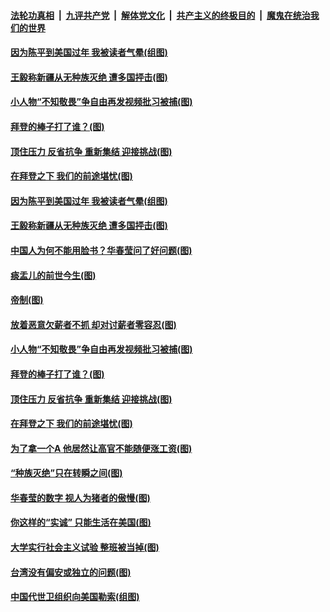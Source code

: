 

####  [法轮功真相](../../../../basic/blob/master/README.md?t=02231201) &nbsp;|&nbsp; [九评共产党](../../../../9ping.md/blob/master/README.md?t=02231201) &nbsp;|&nbsp; [解体党文化](../../../../jtdwh.md/blob/master/README.md?t=02231201)  &nbsp;|&nbsp; [共产主义的终极目的](../../../../gczydzjmd.md/blob/master/README.md?t=02231201) &nbsp;|&nbsp; [魔鬼在统治我们的世界](../../../../mgztzwmdsj.md/blob/master/README.md?t=02231201) 

#### [因为陈平到美国过年 我被读者气晕(组图)](../pages/p4/963425.md?t=02231201) 

#### [王毅称新疆从无种族灭绝 遭多国抨击(图)](../pages/p4/963422.md?t=02231201) 

#### [小人物“不知敬畏”争自由再发视频批习被捕(图)](../pages/p4/963319.md?t=02231201) 

#### [拜登的棒子打了谁？(图)](../pages/p4/963321.md?t=02231201) 

#### [顶住压力 反省抗争 重新集结 迎接挑战(图)](../pages/p4/963313.md?t=02231201) 

#### [在拜登之下 我们的前途堪忧(图)](../pages/p4/963304.md?t=02231201) 


#### [因为陈平到美国过年 我被读者气晕(组图)](../pages/p4/963425.md?t=02231201) 

#### [王毅称新疆从无种族灭绝 遭多国抨击(图)](../pages/p4/963422.md?t=02231201) 

#### [中国人为何不能用脸书？华春莹问了好问题(图)](../pages/p4/963420.md?t=02231201) 

#### [痰盂儿的前世今生(图)](../pages/p4/963409.md?t=02231201) 

#### [帝制(图)](../pages/p4/963408.md?t=02231201) 

#### [放着恶意欠薪者不抓 却对讨薪者零容忍(图)](../pages/p4/963417.md?t=02231201) 


#### [小人物“不知敬畏”争自由再发视频批习被捕(图)](../pages/p4/963319.md?t=02231201) 

#### [拜登的棒子打了谁？(图)](../pages/p4/963321.md?t=02231201) 

#### [顶住压力 反省抗争 重新集结 迎接挑战(图)](../pages/p4/963313.md?t=02231201) 

#### [在拜登之下 我们的前途堪忧(图)](../pages/p4/963304.md?t=02231201) 

#### [为了拿一个A 他居然让高官不能随便涨工资(图)](../pages/p4/963298.md?t=02231201) 

#### [“种族灭绝”只在转瞬之间(图)](../pages/p4/963297.md?t=02231201) 


#### [华春莹的数字 视人为猪者的傲慢(图)](../pages/p4/963251.md?t=02231201) 

#### [你这样的“实诚” 只能生活在美国(图)](../pages/p4/963204.md?t=02231201) 

#### [大学实行社会主义试验 整班被当掉(图)](../pages/p4/963223.md?t=02231201) 

#### [台湾没有偏安或独立的问题(图)](../pages/p4/963176.md?t=02231201) 

#### [中国代世卫组织向美国勒索(组图)](../pages/p4/963183.md?t=02231201) 

